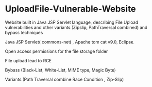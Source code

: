 # UploadFile-Vulnerable-Website
Website built in Java JSP Servlet language, describing File Upload vulnerabilities and other variants (Zipslip, PathTraversal combined) and bypass techniques

Java JSP Servlet( commons-net) , Apache tom cat v9.0, Eclipse.

Open access permissions for the file storage folder

File upload lead to RCE 

Bybass (Black-List, White-List, MIME type, Magic Byte)

Variants (Path Traversal combine Race Condition , Zip-Slip)
